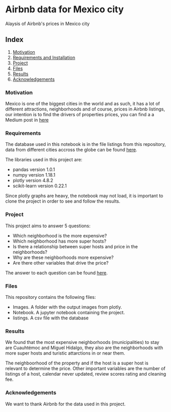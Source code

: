 # Airbnb data for Mexico city

Alaysis of Airbnb's prices in Mexico city

## Index

1. [Motivation](#motivation)
2. [Requirements and Installation](#requirements)
3. [Project](#project)
4. [Files](#files)
5. [Results](#results)
6. [Acknowledgements](#acknowledgements)

<a name="motivation"></a>
### Motivation

Mexico is one of the biggest cities in the world and as such, it has a lot of different attractions, neighborhoods and of course, prices in Airbnb listings, our intention is to find the drivers of properties prices, you can find a a Medium post in [here](https://medium.com/@mtrejosantamaria/5-questions-i-wanted-to-answer-about-airbnb-in-mexico-223a0fd5aab6?source=friends_link&sk=6fbf162da54dc4b3356cf27c9837a722)

<a name="requirements"></a>
### Requirements

The database used in this notebook is in the file listings from this repository, data from different cities accross the globe can be found [here](http://insideairbnb.com/get-the-data.html).

The libraries used in this project are:

* pandas version 1.0.1
* numpy version 1.18.1
* plotly version 4.8.2
* scikit-learn version 0.22.1

Since plotly graphs are heavy, the notebook may not load, it is important to clone the project in order to see and follow the results.

<a name="projects"></a>
### Project

This project aims to answer 5 questions:
* Which neighborhood is the more expensive?
* Which neighborhood has more super hosts?
* Is there a relationship between super hosts and price in the neighborhoods?
* Why are these neighborhoods more expensive?
* Are there other variables that drive the price?

The answer to each question can be found [here](https://github.com/MauricioTrejo/AirbnbMX/blob/dev/Notebook.ipynb).

<a name="files"></a>
### Files

This repository contains the following files:

* Images. A folder with the output images from plotly.
* Notebook. A jupyter notebook containing the project.
* listings. A csv file with the database

<a name="results"></a>
### Results

We found that the most expensive neighborhoods (municipalities) to stay are Cuauhtémoc and Miguel Hidalgo, they also are the neighborhoods with more super hosts and turistic attarctions in or near them.

The neighboorhood of the property and if the host is a super host is relevant to determine the price. Other important variables are the number of listings of a host, calendar never updated, review scores rating and cleaning fee.

<a name="acknowledgements"></a>
### Acknowledgements

We want to thank Airbnb for the data used in this project.

